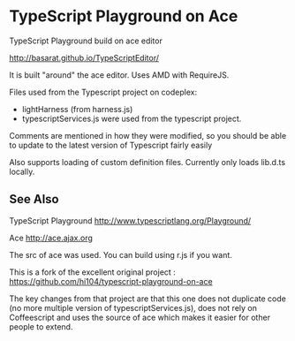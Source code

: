 TypeScript Playground on Ace
==========================
TypeScript Playground build on ace editor

http://basarat.github.io/TypeScriptEditor/

It is built "around" the ace editor. Uses AMD with RequireJS.

Files used from the Typescript project on codeplex:
- lightHarness (from harness.js)
- typescriptServices.js
were used from the typescript project.

Comments are mentioned in how they were modified, so you should be able to update to the latest version of Typescript fairly easily

Also supports loading of custom definition files. Currently only loads lib.d.ts locally.

See Also
-----------------

TypeScript Playground
http://www.typescriptlang.org/Playground/

Ace
http://ace.ajax.org

The src of ace was used. You can build using r.js if you want.

This is a fork of the excellent original project : https://github.com/hi104/typescript-playground-on-ace

The key changes from that project are that this one does not duplicate code (no more multiple version of typescriptServices.js), does not rely on Coffeescript and uses the source of ace which makes it easier for other people to extend.
